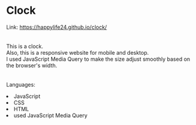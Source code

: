 # Clock 


Link: https://happylife24.github.io/clock/
<br>
<br>
<br>
This is a clock.
<br>
Also, this is a responsive website for mobile and desktop.
<br>
I used JavaScript Media Query to make the size adjust smoothly based on the browser's width.
<br>
<br>
<br>
Languages:
<li>JavaScript</li>
<li>CSS</li>
<li>HTML</li>
<li>used JavaScript Media Query</li>
<br>
<br>
